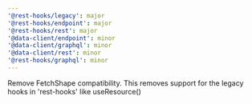 ```yaml
---
'@rest-hooks/legacy': major
'@rest-hooks/endpoint': major
'@rest-hooks/rest': major
'@data-client/endpoint': minor
'@data-client/graphql': minor
'@data-client/rest': minor
'@rest-hooks/graphql': minor
---
```


Remove FetchShape compatibility.
This removes support for the legacy hooks in 'rest-hooks' like useResource()